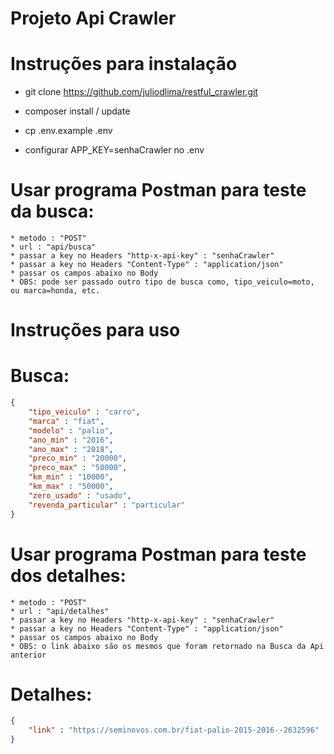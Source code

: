 # Projeto Api Crawler
# Instruções para instalação

* git clone https://github.com/juliodlima/restful_crawler.git

* composer install / update

* cp .env.example .env

* configurar APP_KEY=senhaCrawler no .env

# Usar programa Postman para teste da busca:

    * metodo : "POST"
    * url : "api/busca"
    * passar a key no Headers "http-x-api-key" : "senhaCrawler"
    * passar a key no Headers "Content-Type" : "application/json"
    * passar os campos abaixo no Body
    * OBS: pode ser passado outro tipo de busca como, tipo_veiculo=moto, ou marca=honda, etc.

# Instruções para uso

# Busca:
```Json
{
    "tipo_veiculo" : "carro",
    "marca" : "fiat",
    "modelo" : "palio",
    "ano_min" : "2016",
    "ano_max" : "2018",
    "preco_min" : "20000",
    "preco_max" : "50000",
    "km_min" : "10000",
    "km_max" : "50000",
    "zero_usado" : "usado",
    "revenda_particular" : "particular"       
}
```

# Usar programa Postman para teste dos detalhes:
    * metodo : "POST"
    * url : "api/detalhes"
    * passar a key no Headers "http-x-api-key" : "senhaCrawler"
    * passar a key no Headers "Content-Type" : "application/json"
    * passar os campos abaixo no Body
    * OBS: o link abaixo são os mesmos que foram retornado na Busca da Api anterior

# Detalhes:
```Json
{
    "link" : "https://seminovos.com.br/fiat-palio-2015-2016--2632596"
}
```